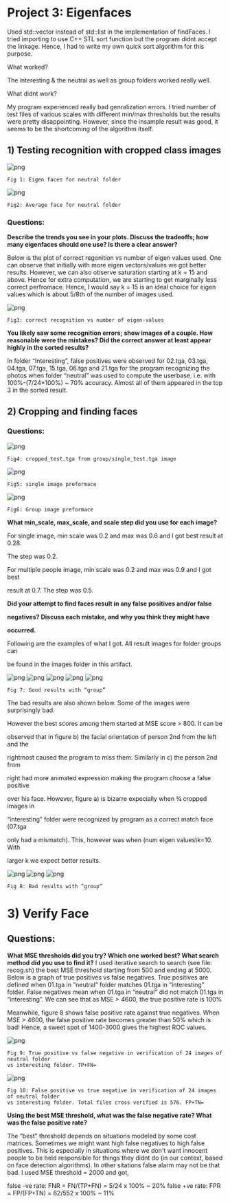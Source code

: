 
# Project 3: Eigenfaces


Used std::vector instead of std::list in the implementation of findFaces. I tried
importing <algroithm> to use C++ STL sort function but the program didnt
accept the linkage. Hence, I had to write my own quick sort algorithm for this
purpose.

What worked?

The interesting & the neutral as well as group folders worked really well.

What didnt work?

My program experienced really bad genralization errors. I tried number of test
files of various scales with different min/max thresholds but the results were
pretty disappointing. However, since the insample result was good, it seems to be
the shortcoming of the algorithm itself.

## 1) Testing recognition with cropped class images

![png](imgs/eigen_faces.png)
```
Fig 1: Eigen faces for neutral folder
```
![png](imgs/avg_face.png)
```
Fig2: Average face for neutral folder
```
### Questions:

**Describe the trends you see in your plots. Discuss the tradeoffs; how
many eigenfaces should one use? Is there a clear answer?**

Below is the plot of correct regonition vs number of eigen values used. One can
observe that initially with more eigen vectors/values we got better results.
However, we can also observe saturation starting at k = 15 and above. Hence for
extra computation, we are starting to get marginally less correct perfromace.
Hence, I would say k = 15 is an ideal choice for eigen values which is about 5/8th
of the number of images used.

![png](imgs/eigentestgraph.png)
```
Fig3: correct recognition vs number of eigen-values
```
**You likely saw some recognition errors; show images of a couple. How
reasonable were the mistakes? Did the correct answer at least appear
highly in the sorted results?**


In folder “Interesting”, false positives were observed for 02.tga, 03.tga, 04.tga,
07.tga, 15.tga, 06.tga and 21.tga for the program recognizing the photos when
folder “neutral” was used to compute the userbase. i.e. with 100%-(7/24*100%)
~ 70% accuracy. Almost all of them appeared in the top 3 in the sorted result.

## 2) Cropping and finding faces


### Questions:
![png](imgs/cropped_face.png)
```
Fig4: cropped_test.tga from group/single_test.tga image
```
![png](imgs/marked_faces_single.png)
```
Fig5: single image preformace
```
![png](imgs/marked_faces_new_.png)
```
Fig6: Group image preformace
```
**What min_scale, max_scale, and scale step did you use for each image?**

For single image, min scale was 0.2 and max was 0.6 and I got best result at 0.28.

The step was 0.2.

For multiple people image, min scale was 0.2 and max was 0.9 and I got best

result at 0.7. The step was 0.5.

**Did your attempt to find faces result in any false positives and/or false**

**negatives? Discuss each mistake, and why you think they might have**

**occurred.**

Following are the examples of what I got. All result images for folder groups can

be found in the images folder in this artifact.

![png](imgs/marked_faces.png)
![png](imgs/marked_group06.png)
![png](imgs/marked_group12.png)
![png](imgs/marked_group13.png)
![png](imgs/marked_group14.png)

```
Fig 7: Good results with “group”
```
The bad results are also shown below. Some of the images were surprisingly bad.

However the best scores among them started at MSE score > 800. It can be

observed that in figure b) the facial orientation of person 2nd from the left and the

rightmost caused the program to miss them. Similarly in c) the person 2nd from

right had more animated expression making the program choose a false positive

over his face. However, figure a) is bizarre expecially when ¾ cropped images in

“interesting” folder were recognized by program as a correct match face (07.tga

only had a mismatch). This, however was when (num eigen values)k=10. With

larger k we expect better results.


![png](imgs/marked_group05.png)
![png](imgs/marked_group02.png)
![png](imgs/marked_group10.png)
```
Fig 8: Bad results with “group”
```
# 3) Verify Face

## Questions:

**What MSE thresholds did you try? Which one worked best? What search
method did you use to find it?**
I used iterative search to search (see file: recog.sh) the best MSE threshold
starting from 500 and ending at 5000. Below is a graph of true positives vs false
negatives. True positives are defined when 01.tga in “neutral” folder matches
01.tga in “interesting” folder. False negatives mean when 01.tga in “neutral” did
not match 01.tga in “interesting”. We can see that as MSE > 4600, the true
positive rate is 100%

Meanwhile, figure 8 shows false positive rate against true negatives. When MSE >
4600, the false positive rate becomes greater than 50% which is bad! Hence, a
sweet spot of 1400-3000 gives the highest ROC values.

![png](imgs/testfpfn.png)
```
Fig 9: True positive vs false negative in verification of 24 images of neutral folder
vs interesting folder. TP+FN=
```
![png](imgs/testfpfn2.png)
```
Fig 10: False positive vs true negative in verification of 24 images of neutral folder
vs interesting folder. Total files cross verified is 576. FP+TN=
```
**Using the best MSE threshold, what was the false negative rate? What
was the false positive rate?**

The “best” threshold depends on situations modeled by some cost matrices.
Sometimes we might want high false negatives to high false positives. This is
especially in situations where we don't want innocent people to be held
responsible for things they didnt do (in our context, based on face detection
algorithms). In other sitations false alarm may not be that bad. I used MSE
threshold = 2000 and got,

false -ve rate: FNR = FN/(TP+FN) = 5/24 x 100% ~ 20%
false +ve rate: FPR = FP/(FP+TN) = 62/552 x 100% ~ 11%




